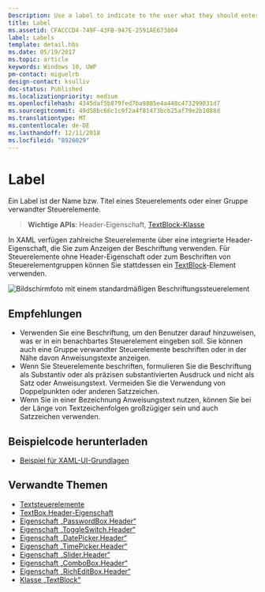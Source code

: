 ```yaml
---
Description: Use a label to indicate to the user what they should enter into an adjacent control. You can also label a group of related controls, or display instructional text near a group of related controls.
title: Label
ms.assetid: CFACCCD4-749F-43FB-947E-2591AE673804
label: Labels
template: detail.hbs
ms.date: 05/19/2017
ms.topic: article
keywords: Windows 10, UWP
pm-contact: miguelrb
design-contact: ksulliv
doc-status: Published
ms.localizationpriority: medium
ms.openlocfilehash: 4345daf5b879fed7ba9805e4a448c473299031d7
ms.sourcegitcommit: 49d58bc66c1c9f2a4f81473bcb25af79e2b1088d
ms.translationtype: MT
ms.contentlocale: de-DE
ms.lasthandoff: 12/11/2018
ms.locfileid: "8926029"
---
```

# <a name="labels"></a>Label

 

Ein Label ist der Name bzw. Titel eines Steuerelements oder einer Gruppe verwandter Steuerelemente.

> **Wichtige APIs**: Header-Eigenschaft, [TextBlock-Klasse](https://msdn.microsoft.com/library/windows/apps/br209652)

In XAML verfügen zahlreiche Steuerelemente über eine integrierte Header-Eigenschaft, die Sie zum Anzeigen der Beschriftung verwenden. Für Steuerelemente ohne Header-Eigenschaft oder zum Beschriften von Steuerelementgruppen können Sie stattdessen ein [TextBlock](https://msdn.microsoft.com/library/windows/apps/br209652)-Element verwenden.

![Bildschirmfoto mit einem standardmäßigen Beschriftungssteuerelement](images/label-standard.png)

## <a name="recommendations"></a>Empfehlungen


-   Verwenden Sie eine Beschriftung, um den Benutzer darauf hinzuweisen, was er in ein benachbartes Steuerelement eingeben soll. Sie können auch eine Gruppe verwandter Steuerelemente beschriften oder in der Nähe davon Anweisungstexte anzeigen.
-   Wenn Sie Steuerelemente beschriften, formulieren Sie die Beschriftung als Substantiv oder als präzisen substantivierten Ausdruck und nicht als Satz oder Anweisungstext. Vermeiden Sie die Verwendung von Doppelpunkten oder anderen Satzzeichen.
-   Wenn Sie in einer Bezeichnung Anweisungstext nutzen, können Sie bei der Länge von Textzeichenfolgen großzügiger sein und auch Satzzeichen verwenden.


## <a name="get-the-sample-code"></a>Beispielcode herunterladen
* [Beispiel für XAML-UI-Grundlagen](https://github.com/Microsoft/Windows-universal-samples/blob/master/Samples/XamlUIBasics)

## <a name="related-topics"></a>Verwandte Themen
* [Textsteuerelemente](text-controls.md)
* [TextBox.Header-Eigenschaft](https://msdn.microsoft.com/library/windows/apps/dn252861)
* [Eigenschaft „PasswordBox.Header“](https://msdn.microsoft.com/library/windows/apps/dn299051)
* [Eigenschaft „ToggleSwitch.Header“](https://msdn.microsoft.com/library/windows/apps/br209713)
* [Eigenschaft „DatePicker.Header“](https://msdn.microsoft.com/library/windows/apps/dn279460)
* [Eigenschaft „TimePicker.Header“](https://msdn.microsoft.com/library/windows/apps/dn299286)
* [Eigenschaft „Slider.Header“](https://msdn.microsoft.com/library/windows/apps/dn252829)
* [Eigenschaft „ComboBox.Header“](https://msdn.microsoft.com/library/windows/apps/dn279416)
* [Eigenschaft „RichEditBox.Header“](https://msdn.microsoft.com/library/windows/apps/dn252726)
* [Klasse „TextBlock“](https://msdn.microsoft.com/library/windows/apps/br209652)

 

 




